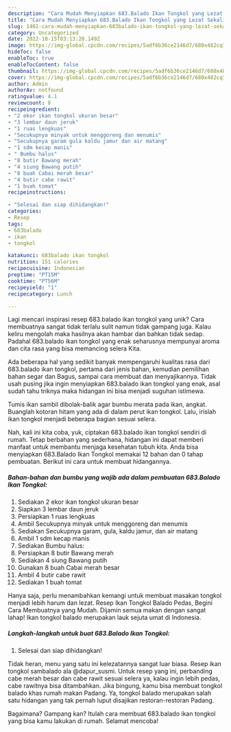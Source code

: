```yaml
---
description: "Cara Mudah Menyiapkan 683.Balado Ikan Tongkol yang Lezat Sekali"
title: "Cara Mudah Menyiapkan 683.Balado Ikan Tongkol yang Lezat Sekali"
slug: 1402-cara-mudah-menyiapkan-683balado-ikan-tongkol-yang-lezat-sekali
category: Uncategorized
date: 2022-10-15T03:13:20.149Z
image: https://img-global.cpcdn.com/recipes/5adf6b36ce2146d7/680x482cq70/683balado-ikan-tongkol-foto-resep-utama.jpg
hideToc: false
enableToc: true
enableTocContent: false
thumbnail: https://img-global.cpcdn.com/recipes/5adf6b36ce2146d7/680x482cq70/683balado-ikan-tongkol-foto-resep-utama.jpg
cover: https://img-global.cpcdn.com/recipes/5adf6b36ce2146d7/680x482cq70/683balado-ikan-tongkol-foto-resep-utama.jpg
author: Admin
authorAv: notfound
ratingvalue: 4.1
reviewcount: 8
recipeingredient:
- "2 ekor ikan tongkol ukuran besar"
- "3 lembar daun jeruk"
- "1 ruas lengkuas"
- "Secukupnya minyak untuk menggoreng dan menumis"
- "Secukupnya garam gula kaldu jamur dan air matang"
- "1 sdm kecap manis"
- " Bumbu halus"
- "8 butir Bawang merah"
- "4 siung Bawang putih"
- "8 buah Cabai merah besar"
- "4 butir cabe rawit"
- "1 buah tomat"
recipeinstructions:

- "Selesai dan siap dihidangkan!"
categories:
- Resep
tags:
- 683balado
- ikan
- tongkol

katakunci: 683balado ikan tongkol 
nutrition: 151 calories
recipecuisine: Indonesian
preptime: "PT15M"
cooktime: "PT56M"
recipeyield: "1"
recipecategory: Lunch

---
```





Lagi mencari inspirasi resep 683.balado ikan tongkol yang unik? Cara membuatnya sangat tidak terlalu sulit namun tidak gampang juga. Kalau keliru mengolah maka hasilnya akan hambar dan bahkan tidak sedap. Padahal 683.balado ikan tongkol yang enak seharusnya mempunyai aroma dan cita rasa yang bisa memancing selera Kita.





Ada beberapa hal yang sedikit banyak mempengaruhi kualitas rasa dari 683.balado ikan tongkol, pertama dari jenis bahan, kemudian pemilihan bahan segar dan Bagus, sampai cara membuat dan menyajikannya. Tidak usah pusing jika ingin menyiapkan 683.balado ikan tongkol yang enak,      asal sudah tahu triknya maka hidangan ini bisa menjadi suguhan istimewa.














Tumis ikan sambil dibolak-balik agar bumbu merata pada ikan, angkat. Buanglah kotoran hitam yang ada di dalam perut ikan tongkol. Lalu, irislah ikan tongkol menjadi beberapa bagian sesuai selera.






Nah, kali ini kita coba, yuk, ciptakan 683.balado ikan tongkol sendiri di rumah. Tetap berbahan yang sederhana, hidangan ini dapat memberi manfaat untuk membantu menjaga kesehatan tubuh kita. Anda bisa menyiapkan 683.Balado Ikan Tongkol memakai 12 bahan dan 0 tahap pembuatan. Berikut ini cara untuk membuat hidangannya.

<!--inarticleads1-->

##### Bahan-bahan dan bumbu yang wajib ada dalam pembuatan 683.Balado Ikan Tongkol:

1. Sediakan 2 ekor ikan tongkol ukuran besar
1. Siapkan 3 lembar daun jeruk
1. Persiapkan 1 ruas lengkuas
1. Ambil Secukupnya minyak untuk menggoreng dan menumis
1. Sediakan Secukupnya garam, gula, kaldu jamur, dan air matang
1. Ambil 1 sdm kecap manis
1. Sediakan  Bumbu halus:
1. Persiapkan 8 butir Bawang merah
1. Sediakan 4 siung Bawang putih
1. Gunakan 8 buah Cabai merah besar
1. Ambil 4 butir cabe rawit
1. Sediakan 1 buah tomat


Hanya saja, perlu menambahkan kemangi untuk membuat masakan tongkol menjadi lebih harum dan lezat. Resep Ikan Tongkol Balado Pedas, Begini Cara Membuatnya yang Mudah. Dijamin semua makan dengan sangat lahap! Ikan tongkol balado merupakan lauk sejuta umat di Indonesia. 

<!--inarticleads2-->

##### Langkah-langkah untuk buat 683.Balado Ikan Tongkol:


1. Selesai dan siap dihidangkan!

Tidak heran, menu yang satu ini kelezatannya sangat luar biasa. Resep ikan tongkol sambalado ala @dapur_susmi. Untuk resep yang ini, perbanding cabe merah besar dan cabe rawit sesuai selera ya, kalau ingin lebih pedas, cabe rawitnya bisa ditambahkan. Jika bingung, kamu bisa membuat tongkol balado khas rumah makan Padang. Ya, tongkol balado merupakan salah satu hidangan yang tak pernah luput disajikan restoran-restoran Padang. 

Bagaimana? Gampang kan? Itulah cara membuat 683.balado ikan tongkol yang bisa kamu lakukan di rumah. Selamat mencoba!
